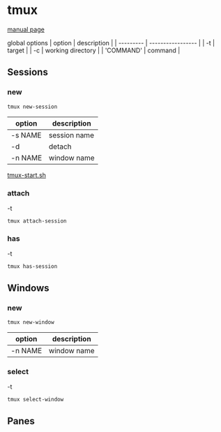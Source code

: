 # tmux

[manual page](https://man7.org/linux/man-pages/man1/tmux.1.html)

global options
| option    | description       |
| --------- | ----------------- |
| -t        | target            |
| -c        | working directory |
| 'COMMAND' | command           |

## Sessions

### new

```shell
tmux new-session
```

| option  | description  |
| ------- | ------------ |
| -s NAME | session name |
| -d      | detach       |
| -n NAME | window name  |

[tmux-start.sh](https://github.com/emgniddikur/dotfiles/blob/main/.commands/tmux-start.sh)

### attach

-t

```shell
tmux attach-session
```

### has

-t

```shell
tmux has-session
```

## Windows

### new

```shell
tmux new-window
```

| option  | description |
| ------- | ----------- |
| -n NAME | window name |

### select

-t

```shell
tmux select-window
```

## Panes
